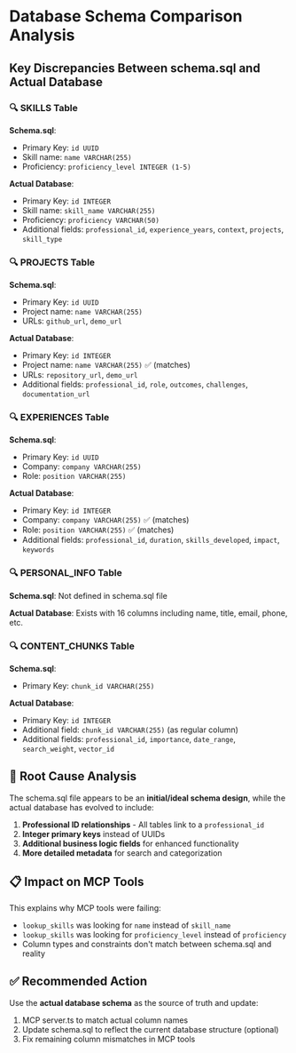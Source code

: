 # Database Schema Comparison Analysis

## Key Discrepancies Between schema.sql and Actual Database

### 🔍 **SKILLS Table**
**Schema.sql**: 
- Primary Key: `id UUID`
- Skill name: `name VARCHAR(255)`
- Proficiency: `proficiency_level INTEGER (1-5)`

**Actual Database**:
- Primary Key: `id INTEGER`
- Skill name: `skill_name VARCHAR(255)`
- Proficiency: `proficiency VARCHAR(50)`
- Additional fields: `professional_id`, `experience_years`, `context`, `projects`, `skill_type`

### 🔍 **PROJECTS Table**
**Schema.sql**:
- Primary Key: `id UUID`
- Project name: `name VARCHAR(255)`
- URLs: `github_url`, `demo_url`

**Actual Database**:
- Primary Key: `id INTEGER`
- Project name: `name VARCHAR(255)` ✅ (matches)
- URLs: `repository_url`, `demo_url`
- Additional fields: `professional_id`, `role`, `outcomes`, `challenges`, `documentation_url`

### 🔍 **EXPERIENCES Table**
**Schema.sql**:
- Primary Key: `id UUID`
- Company: `company VARCHAR(255)`
- Role: `position VARCHAR(255)`

**Actual Database**:
- Primary Key: `id INTEGER`
- Company: `company VARCHAR(255)` ✅ (matches)
- Role: `position VARCHAR(255)` ✅ (matches)
- Additional fields: `professional_id`, `duration`, `skills_developed`, `impact`, `keywords`

### 🔍 **PERSONAL_INFO Table**
**Schema.sql**: Not defined in schema.sql file

**Actual Database**: Exists with 16 columns including name, title, email, phone, etc.

### 🔍 **CONTENT_CHUNKS Table**
**Schema.sql**:
- Primary Key: `chunk_id VARCHAR(255)`

**Actual Database**:
- Primary Key: `id INTEGER`
- Additional field: `chunk_id VARCHAR(255)` (as regular column)
- Additional fields: `professional_id`, `importance`, `date_range`, `search_weight`, `vector_id`

## 🎯 **Root Cause Analysis**

The schema.sql file appears to be an **initial/ideal schema design**, while the actual database has evolved to include:

1. **Professional ID relationships** - All tables link to a `professional_id`
2. **Integer primary keys** instead of UUIDs
3. **Additional business logic fields** for enhanced functionality
4. **More detailed metadata** for search and categorization

## 📋 **Impact on MCP Tools**

This explains why MCP tools were failing:
- `lookup_skills` was looking for `name` instead of `skill_name`
- `lookup_skills` was looking for `proficiency_level` instead of `proficiency`
- Column types and constraints don't match between schema.sql and reality

## ✅ **Recommended Action**

Use the **actual database schema** as the source of truth and update:
1. MCP server.ts to match actual column names
2. Update schema.sql to reflect the current database structure (optional)
3. Fix remaining column mismatches in MCP tools